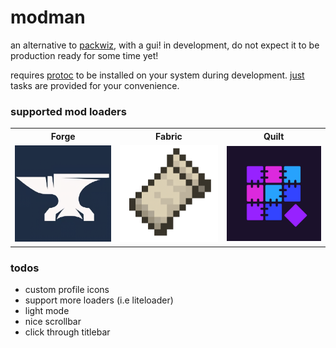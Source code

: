 # modman

an alternative to [packwiz](https://github.com/packwiz/packwiz), with a gui! in development, do not expect it to be production ready for some time yet!

requires [protoc](https://github.com/protocolbuffers/protobuf#protocol-compiler-installation) to be installed on your system during development. [just](https://github.com/casey/just) tasks are provided for your convenience.

### supported mod loaders

<table>
	<tr>
		<th>Forge</th>
		<th>Fabric</th>
		<th>Quilt</th>
	</tr>
	<tr>
		<td><img src="static/forge.png" alt="Forge"></td>
		<td><img src="static/fabric.png" alt="Fabric"></td>
		<td><img src="static/quilt.png" alt="Quilt"></td>
	</tr>
</table>

### todos

- custom profile icons
- support more loaders (i.e liteloader)
- light mode
- nice scrollbar
- click through titlebar
